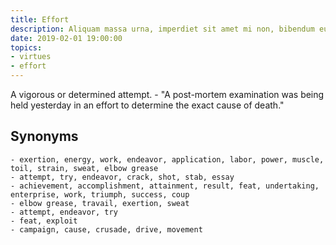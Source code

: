 ```yaml
---
title: Effort
description: Aliquam massa urna, imperdiet sit amet mi non, bibendum euismod est.
date: 2019-02-01 19:00:00
topics: 
- virtues
- effort
---
```


A vigorous or determined attempt.
	- "A post-mortem examination was being held yesterday in an effort to determine the exact cause of death."

## Synonyms
	- exertion, energy, work, endeavor, application, labor, power, muscle, toil, strain, sweat, elbow grease
	- attempt, try, endeavor, crack, shot, stab, essay
	- achievement, accomplishment, attainment, result, feat, undertaking, enterprise, work, triumph, success, coup
	- elbow grease, travail, exertion, sweat
	- attempt, endeavor, try
	- feat, exploit
	- campaign, cause, crusade, drive, movement

